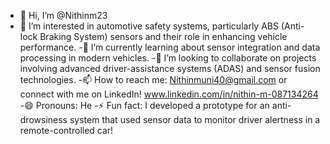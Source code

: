 - 👋 Hi, I’m @Nithinm23
- 👀 I’m interested in automotive safety systems, particularly ABS (Anti-lock Braking System) sensors and their role in enhancing vehicle performance.
-🌱 I’m currently learning about sensor integration and data processing in modern vehicles.
-💞️ I’m looking to collaborate on projects involving advanced driver-assistance systems (ADAS) and sensor fusion technologies.
-📫 How to reach me: Nithinmuni40@gmail.com or connect with me on LinkedIn! www.linkedin.com/in/nithin-m-087134264
-😄 Pronouns: He
-⚡ Fun fact: I developed a prototype for an anti-drowsiness system that used sensor data to monitor driver alertness in a remote-controlled car!

<!---
Nithinm23/Nithinm23 is a ✨ special ✨ repository because its `README.md` (this file) appears on your GitHub profile.
You can click the Preview link to take a look at your changes.
--->
